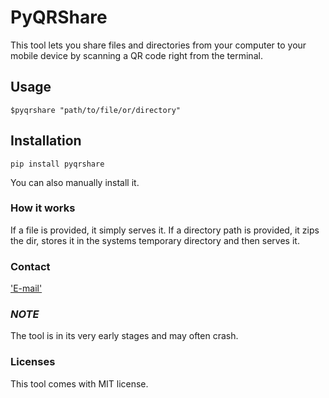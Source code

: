 # PyQRShare 
This tool lets you share files and directories from your computer to your mobile device by scanning a QR code right from the terminal.
## Usage
```$pyqrshare "path/to/file/or/directory"```

## Installation
```pip install pyqrshare```

You can also manually install it.

### How it works
If a file is provided, it simply serves it. If a directory path is provided, it zips the dir, stores it in the systems temporary directory and then serves it.

### Contact
['E-mail'](mailto:mirimmad17@gmail.com)

### *NOTE*
The tool is in its very early stages and may often crash.

### Licenses
This tool comes with MIT license.
